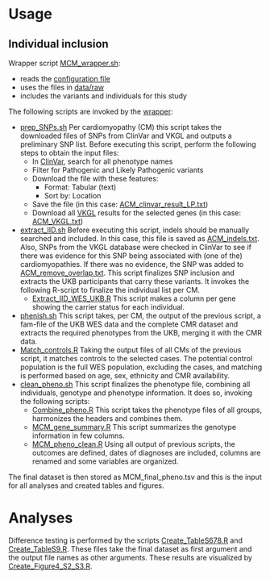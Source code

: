 # Usage

## Individual inclusion

Wrapper script [MCM_wrapper.sh](MCM_wrapper.sh):
* reads the [configuration file](../config/config) 
* uses the files in [data/raw](../data/raw) 
* includes the variants and individuals for this study 

The following scripts are invoked by the [wrapper](MCM_wrapper.sh):
* [prep_SNPs.sh](prep_SNPs.sh)
  Per cardiomyopathy (CM) this script takes the downloaded files of SNPs from ClinVar and VKGL and outputs a preliminary SNP list.
    Before executing this script, perform the following steps to obtain the input files:
    * In [ClinVar](https://www.ncbi.nlm.nih.gov/clinvar/), search for all phenotype names
    * Filter for Pathogenic and Likely Pathogenic variants
    * Download the file with these features:
        * Format: Tabular (text)
        * Sort by: Location
    * Save the file (in this case: [ACM_clinvar_result_LP.txt](../data/raw/ACM_clinvar_result_LP.txt))
    * Download all [VKGL](https://vkgl.molgeniscloud.org/menu/main/dataexplorer?entity=vkgl_public_consensus&hideselect=true&mod=data#) results for the selected genes (in this case: [ACM_VKGL.txt](../data/raw/ACM_VKGL.txt))
* [extract_IID.sh](extract_IID.sh)
  Before executing this script, indels should be manually searched and included. In this case, this file is saved as [ACM_indels.txt](../data/raw/ACM_indels.txt). Also, SNPs from the VKGL database were checked in ClinVar to see if there was evidence for this SNP being associated with (one of the) cardiomyopathies. If there was no evidence, the SNP was added to [ACM_remove_overlap.txt](../data/raw/ACM_remove_overlap.txt). This script finalizes SNP inclusion and extracts the UKB participants that carry these variants. It invokes the following R-script to finalize the individual list per CM. 
    * [Extract_IID_WES_UKB.R](Extract_IID_WES_UKB.R)
      This script makes a column per gene showing the carrier status for each individual.
* [phenish.sh](phenish.sh)
  This script takes, per CM, the output of the previous script, a fam-file of the UKB WES data and the complete CMR dataset and extracts the required phenotypes from the UKB, merging it with the CMR data.
* [Match_controls.R](Match_controls.R)
  Taking the output files of all CMs of the previous script, it matches controls to the selected cases. The potential control population is the full WES population, excluding the cases, and matching is performed based on age, sex, ethnicity and CMR availability. 
* [clean_pheno.sh](clean_pheno.sh)
  This script finalizes the phenotype file, combining all individuals, genotype and phenotype information. It does so, invoking the following scripts:
    * [Combine_pheno.R](Combine_pheno.R)
      This script takes the phenotype files of all groups, harmonizes the headers and combines them.
    * [MCM_gene_summary.R](MCM_gene_summary.R)
      This script summarizes the genotype information in few columns.
    * [MCM_pheno_clean.R](MCM_pheno_clean.R)
      Using all output of previous scripts, the outcomes are defined, dates of diagnoses are included, columns are renamed and some variables are organized.

  
The final dataset is then stored as MCM_final_pheno.tsv and this is the input for all analyses and created tables and figures.

# Analyses

Difference testing is performed by the scripts [Create_TableS678.R](Create_TableS678.R) and [Create_TableS9.R](Create_TableS9.R). These files take the final dataset as first argument and the output file names as other arguments. These results are visualized by [Create_Figure4_S2_S3.R](Create_Figure4_S2_S3.R).
